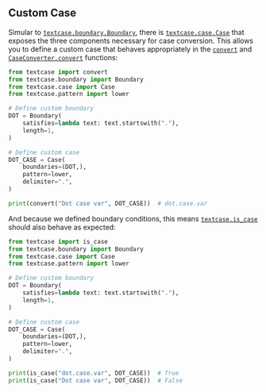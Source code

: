 ## Custom Case

Simular to [`textcase.boundary.Boundary`](../reference/boundary.md/#textcase.boundary.Boundary), there is [`textcase.case.Case`](../reference/case.md/#textcase.case.Case) that exposes the three components necessary for case conversion. This allows you to define a custom case that behaves appropriately in the [`convert`](../reference/convert.md/) and [`CaseConverter.convert`](../reference/converter.md/#textcase.converter.CaseConverter.convert) functions:

```python
from textcase import convert
from textcase.boundary import Boundary
from textcase.case import Case
from textcase.pattern import lower

# Define custom boundary
DOT = Boundary(
    satisfies=lambda text: text.startswith("."),
    length=1,
)

# Define custom case
DOT_CASE = Case(
    boundaries=(DOT,),
    pattern=lower,
    delimiter=".",
)

print(convert("Dot case var", DOT_CASE))  # dot.case.var
```

And because we defined boundary conditions, this means [`textcase.is_case`](../reference/is_case.md/) should also behave as expected:

```python
from textcase import is_case
from textcase.boundary import Boundary
from textcase.case import Case
from textcase.pattern import lower

# Define custom boundary
DOT = Boundary(
    satisfies=lambda text: text.startswith("."),
    length=1,
)

# Define custom case
DOT_CASE = Case(
    boundaries=(DOT,),
    pattern=lower,
    delimiter=".",
)

print(is_case("dot.case.var", DOT_CASE))  # True
print(is_case("Dot case var", DOT_CASE))  # False
```
